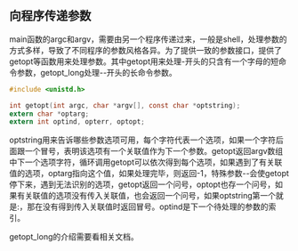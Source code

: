 ## 向程序传递参数
main函数的argc和argv，需要由另一个程序传递过来，一般是shell，处理参数的方式多样，导致了不同程序的参数风格各异。为了提供一致的参数接口，提供了getopt等函数用来处理参数。其中getopt用来处理-开头的只含有一个字母的短命令参数，getopt_long处理--开头的长命令参数。

```c
#include <unistd.h>

int getopt(int argc, char *argv[], const char *optstring);
extern char *optarg;
extern int optind, opterr, optopt;
```

optstring用来告诉哪些参数选项可用，每个字符代表一个选项，如果一个字符后面跟一个冒号，表明该选项有一个关联值作为下一个参数。getopt返回argv数组中下一个选项字符，循环调用getopt可以依次得到每个选项，如果遇到了有关联值的选项，optarg指向这个值，如果处理完毕，则返回-1，特殊参数--会使getopt停下来，遇到无法识别的选项，getopt返回一个问号，optopt也存一个问号，如果有关联值的选项没有传入关联值，也会返回一个问号，如果optstring第一个就是:，那在没有得到传入关联值时返回冒号。optind是下一个待处理的参数的索引。

getopt_long的介绍需要看相关文档。
